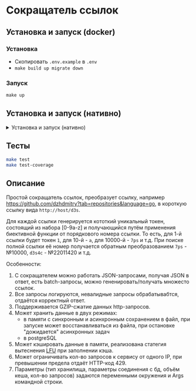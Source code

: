 # Сокращатель ссылок 

## Установка и запуск (docker)

### Установка

* Скопировать <code>.env.example</code> в <code>.env</code>
* `make build up migrate down`

### Запуск

`make up`

## Установка и запуск (нативно)

<details>
  <summary>Установка и запуск (нативно)</summary>

### Требования

* go 1.21
* postgreSQL
* [golang-migrate](https://github.com/golang-migrate/migrate)

### Установка

`go migrate -path=./migrations -database=postgres://user:password@host:5432/short_links?sslmode=disable up`

(заменить `user`, `password`, `host` требуемыми значениями)

### Запуск

`go run .` (`go run . -help` для просмотра опций)
</details>

## Тесты

```bash
make test
make test-coverage
```

## Описание

Простой сокращатель ссылок, преобразует ссылку, например https://github.com/dzhdmitry?tab=repositories&language=go, 
в короткую ссылку вида `http://host/d3s`.

Для каждой ссылки генерируется кототкий уникальный токен, состоящий из набора [0-9a-z] и получающийся путём применения биективной функции от порядкового номера ссылки.
То есть, для 1-й ссылки будет токен `1`, для 10-й - `a`, для 10000-й - `7ps` и т.д.
При поиске полной ссылки её номер получается обратным преобразованием `7ps` - №10000, `d3s4c` - №22011420 и т.д.

Особенности:

1. С сокращателем можно работать JSON-запросами, получая JSON в ответ, есть batch-запросы, можно гененировать/получать множесто ссылок.
2. Все запросы логируются, невалидные запросы обрабатывабтся, отдаётся корректный ответ.
3. Поддерживается GZIP-сжатие данных http-запросов.
4. Может хранить данные в двух режимах:
   * в памяти с синхронным и асинхронным сохранением в файл, при запуске может восстанавливаться из файла, при остановке "дожидается" асинхронных задач
   * в postgreSQL
5. Может кэшировать данные в памяти, реализована статегия вытеснения [LFU](https://en.wikipedia.org/wiki/Least_frequently_used) при заполнении кэша.
6. Может ограничивать кол-во запросов к сервису от одного IP, при превышении предела отдаёт HTTP-код 429.
7. Параметры (тип хранилища, параметры соединения с бд, объём кеша, кол-во запросов) задаются переменными окружения и Args командной строки.
